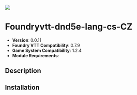 ![](https://img.shields.io/badge/Foundry-v0.7.0-informational)

# Foundryvtt-dnd5e-lang-cs-CZ

* **Version**: 0.0.11
* **Foundry VTT Compatibility**: 0.7.9
* **Game System Compatibility**: 1.2.4
* **Module Requirements**: 

## Description


## Installation


